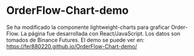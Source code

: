 # OrderFlow-Chart-demo
Se ha modificado la componente lightweight-charts para graficar Order-Flow.
La página fue desarrollada con React/JavaScript. 
Los datos son tomados de Binance Futures. 
El demo se puede ver en: https://fer880220.github.io/OrderFlow-Chart-demo/ 
